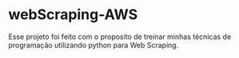 # webScraping-AWS
 Esse projeto foi feito com o proposito de treinar minhas técnicas de programação utilizando python para Web Scraping.
